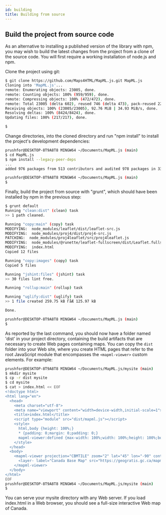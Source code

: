 ```yaml
---
id: building
title: Building from source
---
```


## Build the project from source code

As an alternative to installing a published version of the library with npm, you may wish to build the latest changes from the project from a clone of the source code. You will first require a working installation of node.js and npm. 

Clone the project using git:

```bash
$ git clone https://github.com/Maps4HTML/MapML.js.git MapML.js
Cloning into 'MapML.js'...
remote: Enumerating objects: 23005, done.
remote: Counting objects: 100% (959/959), done.
remote: Compressing objects: 100% (472/472), done.
remote: Total 23005 (delta 602), reused 746 (delta 473), pack-reused 22046
Receiving objects: 100% (23005/23005), 92.76 MiB | 34.93 MiB/s, done.
Resolving deltas: 100% (8424/8424), done.
Updating files: 100% (217/217), done.

$
```

Change directories, into the cloned directory and run "npm install" to install the project's development dependencies:

```bash
prushfor@DESKTOP-8T9A8T8 MINGW64 ~/Documents/MapML.js (main)
$ cd MapML.js
$ npm install --legacy-peer-deps
...
added 976 packages from 513 contributors and audited 978 packages in 33.576s

prushfor@DESKTOP-8T9A8T8 MINGW64 ~/Documents/MapML.js (main)
$
```

Finally, build the project from source with "grunt", which should have been installed by npm in the previous step:

```bash
$ grunt default
Running "clean:dist" (clean) task
>> 1 path cleaned.

Running "copy:main" (copy) task
MODIFYING:  node_modules/leaflet/dist/leaflet-src.js
MODIFYING:  node_modules/proj4/dist/proj4-src.js
PATCHING:  node_modules/proj4leaflet/src/proj4leaflet.js
MODIFYING:  node_modules/@runette/leaflet-fullscreen/dist/Leaflet.fullscreen.js
MODIFYING:  index.html
Copied 12 files

Running "copy:images" (copy) task
Copied 5 files

Running "jshint:files" (jshint) task
>> 30 files lint free.

Running "rollup:main" (rollup) task

Running "uglify:dist" (uglify) task
>> 1 file created 259.75 kB ΓåÆ 125.97 kB

Done.

prushfor@DESKTOP-8T9A8T8 MINGW64 ~/Documents/MapML.js (main)
$
```

As reported by the last command, you should now have a folder named 'dist' in your project directory, containing the build artifacts that are necessary to create Web pages containing maps. You can copy the `dist` folder into your Web site, where you create HTML pages that refer to the root JavaScript module that encompasses the `<mapml-viewer>` custom elements. For example:

```bash
prushfor@DESKTOP-8T9A8T8 MINGW64 ~/Documents/MapML.js/mysite (main)
$ mkdir mysite
$ cp -r dist mysite
$ cd mysite
$ cat > index.html << EOF
<!doctype html>
<html lang="en">
  <head>
    <meta charset="utf-8">
    <meta name="viewport" content="width=device-width,initial-scale=1">
    <title>index.html</title>
    <script type="module" src="dist/mapml.js"></script>
    <style>
      html,body {height: 100%;}
      * {padding: 0;margin: 0;padding: 0;}
      mapml-viewer:defined {max-width: 100%;width: 100%;height: 100%;border: none;vertical-align: middle;}
    </style>
  </head>
  <body>
    <mapml-viewer projection="CBMTILE" zoom="2" lat="45" lon="-90" controls>
      <layer- label="Canada Base Map" src="https://geogratis.gc.ca/mapml/en/cbmtile/cbmt/" checked></layer->
    </mapml-viewer>
  </body>
</html>
EOF
prushfor@DESKTOP-8T9A8T8 MINGW64 ~/Documents/MapML.js/mysite (main)
$ 
```

You can serve your mysite directory with any Web server. If you load index.html in a Web browser, you should see a full-size interactive Web map of Canada.
